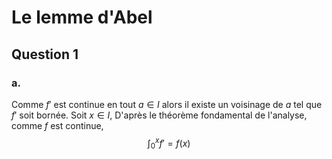 # Le lemme d'Abel
## Question 1
### a.
Comme $f'$ est continue en tout $a \in I$ alors il existe un voisinage de $a$ tel que $f'$ soit bornée. 
Soit $x \in I$,
D'après le théorème fondamental de l'analyse, comme $f$ est continue, 
$$\int_{0}^{x} f' = f(x) $$